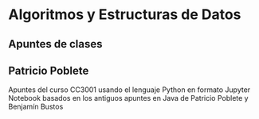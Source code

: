# Algoritmos y Estructuras de Datos

## Apuntes de clases
## Patricio Poblete

Apuntes del curso CC3001 usando el lenguaje Python en formato Jupyter Notebook
basados en los antiguos apuntes en Java de Patricio Poblete y Benjamín Bustos

